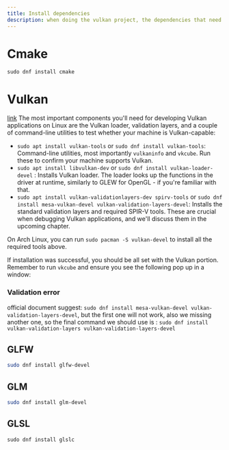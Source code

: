 ```yaml
---
title: Install dependencies
description: when doing the vulkan project, the dependencies that need to be installed. I collect all here to help to avoid future confusion
---
```

# Cmake

`sudo dnf install cmake`


# Vulkan

[link](https://vulkan-tutorial.com/Development_environment#page_Linux)
The most important components you'll need for developing Vulkan applications on Linux are the Vulkan loader, validation layers, and a couple of command-line utilities to test whether your machine is Vulkan-capable:

- `sudo apt install vulkan-tools` or `sudo dnf install vulkan-tools`: Command-line utilities, most importantly `vulkaninfo` and `vkcube`. Run these to confirm your machine supports Vulkan.
- `sudo apt install libvulkan-dev` or `sudo dnf install vulkan-loader-devel` : Installs Vulkan loader. The loader looks up the functions in the driver at runtime, similarly to GLEW for OpenGL - if you're familiar with that.
- `sudo apt install vulkan-validationlayers-dev spirv-tools` or `sudo dnf install mesa-vulkan-devel vulkan-validation-layers-devel`: Installs the standard validation layers and required SPIR-V tools. These are crucial when debugging Vulkan applications, and we'll discuss them in the upcoming chapter.

On Arch Linux, you can run `sudo pacman -S vulkan-devel` to install all the required tools above.

If installation was successful, you should be all set with the Vulkan portion. Remember to run `vkcube` and ensure you see the following pop up in a window:

### Validation error
official document suggest: `sudo dnf install mesa-vulkan-devel vulkan-validation-layers-devel`, but the first one will not work, also we missing another one, so the final command we should use is :
`sudo dnf install vulkan-validation-layers vulkan-validation-layers-devel`

## GLFW

```bash
sudo dnf install glfw-devel
```


## GLM

```bash
sudo dnf install glm-devel
```

## GLSL

`sudo dnf install glslc`



